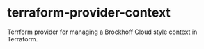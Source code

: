 # terraform-provider-context
Terrform provider for managing a Brockhoff Cloud style context in Terraform.

